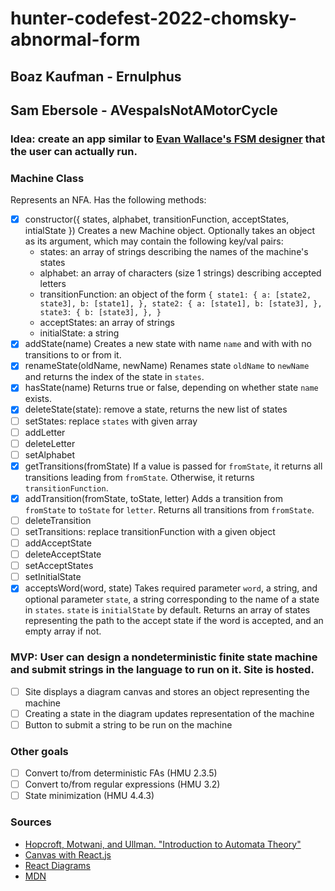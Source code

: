 # hunter-codefest-2022-chomsky-abnormal-form

## Boaz Kaufman - Ernulphus  
## Sam Ebersole - AVespaIsNotAMotorCycle  
  
### Idea: create an app similar to [Evan Wallace's FSM designer](https://madebyevan.com/fsm/) that the user can actually run.  

### Machine Class
Represents an NFA.
Has the following methods:
- [X] constructor({ states, alphabet, transitionFunction, acceptStates, intialState })
Creates a new Machine object. Optionally takes an object as its argument, which may contain the following key/val pairs:
  - states: an array of strings describing the names of the machine's states
  - alphabet: an array of characters (size 1 strings) describing accepted letters
  - transitionFunction: an object of the form
  `{
     state1: {
       a: [state2, state3],
       b: [state1],
     },
     state2: {
       a: [state1],
       b: [state3],
     },
     state3: {
       b: [state3],
     },
   }`
  - acceptStates: an array of strings
  - initialState: a string
- [X] addState(name)
Creates a new state with name `name` and with with no transitions to or from it.
- [X] renameState(oldName, newName)
Renames state `oldName` to `newName` and returns the index of the state in `states`.
- [X] hasState(name)
Returns true or false, depending on whether state `name` exists.
- [X] deleteState(state): remove a state, returns the new list of states
- [ ] setStates: replace `states` with given array
- [ ] addLetter
- [ ] deleteLetter
- [ ] setAlphabet
- [X] getTransitions(fromState)
If a value is passed for `fromState`, it returns all transitions leading from `fromState`.
Otherwise, it returns `transitionFunction`.
- [X] addTransition(fromState, toState, letter)
Adds a transition from `fromState` to `toState` for `letter`.
Returns all transitions from `fromState`.
- [ ] deleteTransition
- [ ] setTransitions: replace transitionFunction with a given object
- [ ] addAcceptState
- [ ] deleteAcceptState
- [ ] setAcceptStates
- [ ] setInitialState
- [X] acceptsWord(word, state)
Takes required parameter `word`, a string, and optional parameter `state`, a string corresponding to the name of a state in `states`. `state` is `initialState` by default. Returns an array of states representing the path to the accept state if the word is accepted, and an empty array if not.

### MVP: User can design a nondeterministic finite state machine and submit strings in the language to run on it. Site is hosted.  
  - [ ] Site displays a diagram canvas and stores an object representing the machine
  - [ ] Creating a state in the diagram updates representation of the machine
  - [ ] Button to submit a string to be run on the machine
  
### Other goals
- [ ] Convert to/from deterministic FAs (HMU 2.3.5)
- [ ] Convert to/from regular expressions (HMU 3.2)
- [ ] State minimization (HMU 4.4.3)

### Sources
- [Hopcroft, Motwani, and Ullman. "Introduction to Automata Theory"](https://drive.google.com/file/d/1g4hUYRvxS7RJSSK9PnZhcbIAkUYvFMSA/view?usp=sharing)
- [Canvas with React.js](https://medium.com/@pdx.lucasm/canvas-with-react-js-32e133c05258)
- [React Diagrams](https://github.com/projectstorm/react-diagrams)
- [MDN](https://developer.mozilla.org/en-US/docs/Web/API/Canvas_API/Tutorial/Drawing_shapes)
